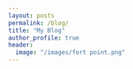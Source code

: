```yaml
---
layout: posts
permalink: /blog/
title: "My Blog"
author_profile: true
header:
  image: "/images/fort point.png"
---
```



